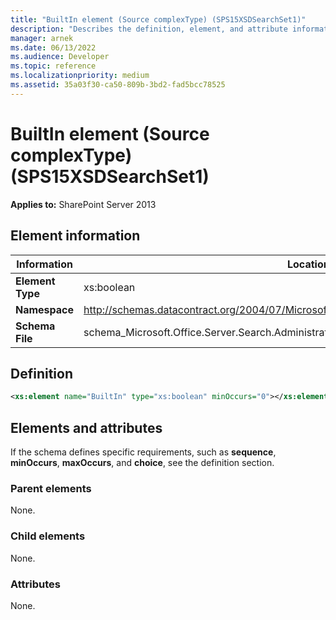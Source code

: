 ```yaml
---
title: "BuiltIn element (Source complexType) (SPS15XSDSearchSet1)"
description: "Describes the definition, element, and attribute information for BuiltIn element (Source complexType) (SPS15XSDSearchSet1)."
manager: arnek
ms.date: 06/13/2022
ms.audience: Developer
ms.topic: reference
ms.localizationpriority: medium
ms.assetid: 35a03f30-ca50-809b-3bd2-fad5bcc78525
---
```


# BuiltIn element (Source complexType) (SPS15XSDSearchSet1)

**Applies to:** SharePoint Server 2013

## Element information

| Information | Location |
|-------------|----------|
| **Element Type** | xs:boolean |
| **Namespace** | http://schemas.datacontract.org/2004/07/Microsoft.Office.Server.Search.Administration.Query |
| **Schema File** | schema_Microsoft.Office.Server.Search.Administration.Query.xsd |

## Definition

```XML
<xs:element name="BuiltIn" type="xs:boolean" minOccurs="0"></xs:element>

```

## Elements and attributes

If the schema defines specific requirements, such as **sequence**, **minOccurs**, **maxOccurs**, and **choice**, see the definition section.

### Parent elements

None.

### Child elements

None.

### Attributes

None.
